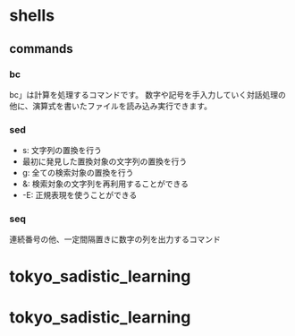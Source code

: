 # shells

## commands

### bc
bc」は計算を処理するコマンドです。
数字や記号を手入力していく対話処理の他に、演算式を書いたファイルを読み込み実行できます。

### sed

* s: 文字列の置換を行う
* 最初に発見した置換対象の文字列の置換を行う
* g: 全ての検索対象の置換を行う
* &: 検索対象の文字列を再利用することができる
* -E: 正規表現を使うことができる

### seq
連続番号の他、一定間隔置きに数字の列を出力するコマンド
# tokyo_sadistic_learning
# tokyo_sadistic_learning
